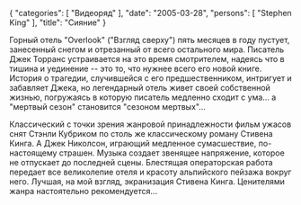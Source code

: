 {
   "categories": [
      "Видеоряд"
   ],
   "date": "2005-03-28",
   "persons": [
      "Stephen King"
   ],
   "title": "Сияние"
}

Горный отель "Overlook" ("Взгляд сверху") пять месяцев в году пустует, занесенный снегом и отрезанный от всего остального мира. Писатель Джек Торранс устраивается на это время смотрителем, надеясь что в тишина и уединение -- это то, что нужнее всего его новой книге. История о трагедии, случившейся с его предшественником, интригует и забавляет Джека, но легендарный отель живет своей собственной жизнью, погружаясь в которую писатель медленно сходит с ума... а "мертвый сезон" становится "сезоном мертвых"...

Классический с точки зрения жанровой принадлежности фильм ужасов снят Стэнли Кубриком по столь же классическому роману Стивена Кинга. А Джек Николсон, играющий медленное сумасшествие, по-настоящему страшен. Музыка создает звенящее напряжение, которое не отпускает до последней сцены. Блестящая операторская работа передает все великолепие отеля и красоту альпийского пейзажа вокруг него. Лучшая, на мой взгляд, экранизация Стивена Кинга. Ценителями жанра настоятельно рекомендуется...
